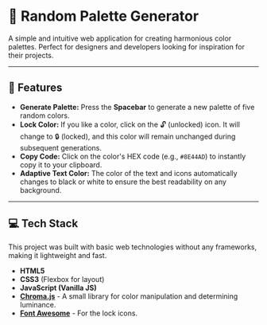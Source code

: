 # 🎨 Random Palette Generator

A simple and intuitive web application for creating harmonious color palettes. Perfect for designers and developers looking for inspiration for their projects.

---

## 🚀 Features

-  **Generate Palette:** Press the **Spacebar** to generate a new palette of five random colors.
-  **Lock Color:** If you like a color, click on the 🔓 (unlocked) icon. It will change to 🔒 (locked), and this color will remain unchanged during subsequent generations.
-  **Copy Code:** Click on the color's HEX code (e.g., `#8E44AD`) to instantly copy it to your clipboard.
-  **Adaptive Text Color:** The color of the text and icons automatically changes to black or white to ensure the best readability on any background.

---

## 💻 Tech Stack

This project was built with basic web technologies without any frameworks, making it lightweight and fast.

-  **HTML5**
-  **CSS3** (Flexbox for layout)
-  **JavaScript (Vanilla JS)**
-  **[Chroma.js](https://gka.github.io/chroma.js/)** - A small library for color manipulation and determining luminance.
-  **[Font Awesome](https://fontawesome.com/)** - For the lock icons.
